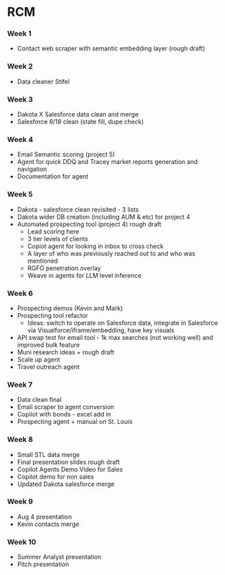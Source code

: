 # RCM 

### Week 1
- Contact web scraper with semantic embedding layer (rough draft)

### Week 2
- Data cleaner Stifel

### Week 3
- Dakota X Salesforce data clean and merge
- Salesforce 6/18 clean (state fill, dupe check)

### Week 4
- Email Semantic scoring (project 5)
- Agent for quick DDQ and Tracey market reports generation and navigation
- Documentation for agent

### Week 5
- Dakota - salesforce clean revisited - 3 lists
- Dakota wider DB creation (including AUM & etc) for project 4
- Automated prospecting tool (project 4) rough draft
     - Lead scoring here
     - 3 tier levels of clients
     - Copiot agent for looking in inbox to cross check
     - A layer of who was previously reached out to and who was mentioned
     - RGFO penetration overlay
     - Weave in agents for LLM level inference

### Week 6
- Prospecting demos (Kevin and Mark)
- Prospecting tool refactor
     - Ideas: switch to operate on Salesforce data, integrate in Salesforce via Visualforce/iframe/embedding, have key visuals
- API swap test for email tool - 1k max searches (not working well) and improved bulk feature
- Muni research ideas + rough draft
- Scale up agent 
- Travel outreach agent

### Week 7
- Data clean final
- Email scraper to agent conversion
- Copilot with bonds - excel add in
- Prospecting agent + manual on St. Louis

### Week 8
- Small STL data merge
- Final presentation slides rough draft
- Copilot Agents Demo Video for Sales
- Copilot demo for non sales
- Updated Dakota salesforce merge

### Week 9
- Aug 4 presentation
- Kevin contacts merge

### Week 10
- Summer Analyst presentation
- Pitch presentation
